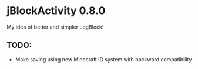 jBlockActivity 0.8.0
==============

My idea of better and simpler LogBlock!

## TODO: 
* Make saving using new Minecraft ID system with backward compatibility